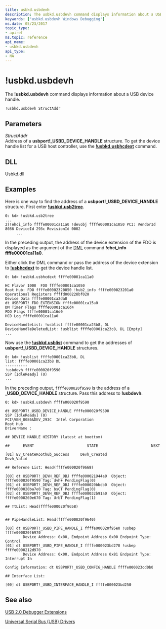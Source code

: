 ```yaml
---
title: usbkd.usbdevh
description: The usbkd.usbdevh command displays information about a USB device handle.
keywords: ["usbkd.usbdevh Windows Debugging"]
ms.date: 05/23/2017
topic_type:
- apiref
ms.topic: reference
api_name:
- usbkd.usbdevh
api_type:
- NA
---
```


# !usbkd.usbdevh


The **!usbkd.usbdevh** command displays information about a USB device handle.

```dbgcmd
!usbkd.usbdevh StructAddr
```

## <span id="ddk__devobj_dbg"></span><span id="DDK__DEVOBJ_DBG"></span>Parameters


<span id="_______StructAddr______"></span><span id="_______structaddr______"></span><span id="_______STRUCTADDR______"></span> *StructAddr*   
Address of a **usbport!\_USBD\_DEVICE\_HANDLE** structure. To get the device handle list for a USB host controller, use the [**!usbkd.usbhcdext**](-usbkd-usbhcdext.md) command.

## <span id="DLL"></span><span id="dll"></span>DLL


Usbkd.dll

## Examples

Here is one way to find the address of a **usbport!\_USBD\_DEVICE\_HANDLE** structure. First enter [**!usbkd.usb2tree**](-usbkd-usb2tree.md).

```dbgcmd
0: kd> !usbkd.usb2tree
...
2)!ehci_info ffffe00001ca11a0 !devobj ffffe00001ca1050 PCI: VendorId 8086 DeviceId 293c RevisionId 0002 
     ...
```

In the preceding output, the address of the device extension of the FDO is displayed as the argument of the [DML](debugger-markup-language-commands.md) command **!ehci\_info ffffe00001ca11a0**.

Either click the DML command or pass the address of the device extension to [**!usbhcdext**](-usbkd-usbhcdext.md) to get the device handle list.

```dbgcmd
0: kd> !usbkd.usbhcdext ffffe00001ca11a0

HC Flavor 1000  FDO ffffe00001ca1050
Root Hub: FDO ffffe00002320050 !hub2_info ffffe000023201a0
Operational Registers ffffd000228bf020
Device Data ffffe00001ca2da0
dt USBPORT!_FDO_EXTENSION ffffe00001ca15a0
DM Timer Flags ffffe00001ca16d4
FDO Flags ffffe00001ca16d0
HCD Log ffffe00001ca11a0

DeviceHandleList: !usblist ffffe00001ca23b8, DL 
DeviceHandleDeletedList: !usblist ffffe00001ca23c8, DL [Empty]
...
```

Now use the [**!usbkd.usblist**](-usbkd-usblist.md) command to get the addresses of **usbport!\_USBD\_DEVICE\_HANDLE** structures.

```dbgcmd
0: kd> !usblist ffffe00001ca23b8, DL
list: ffffe00001ca23b8 DL
----------
!usbdevh ffffe000020f9590
SSP [IdleReady] (0)
...
```

In the preceding output, `ffffe000020f9590` is the address of a **\_USBD\_DEVICE\_HANDLE** structure. Pass this address to **!usbdevh**.

```dbgcmd
0: kd> !usbkd.usbdevh ffffe000020f9590

dt USBPORT!_USBD_DEVICE_HANDLE ffffe000020f9590
SSP [IdleReady] (0)
PCI\VEN_8086&DEV_293C  Intel Corporation
Root Hub
DriverName :  

## DEVICE HANDLE HISTORY (latest at boottom)

##      EVENT                        STATE                        NEXT

[01] Ev_CreateRoothub_Success     Devh_Created                 Devh_Valid                   

## Referene List: Head(ffffe000020f9668)

[00] dt USBPORT!_DEVH_REF_OBJ ffffe000021944a0  Object: ffffe000020f9590 Tag: dvh+ PendingFlag(0)
[01] dt USBPORT!_DEVH_REF_OBJ ffffe000020bbcb0  Object: ffffe000020ba7e0 Tag: bsCT PendingFlag(0)
[02] dt USBPORT!_DEVH_REF_OBJ ffffe000032b91a0  Object: ffffe0000269e670 Tag: UrbT PendingFlag(1)

## TtList: Head(ffffe000020f9658)


## PipeHandleList: Head(ffffe000020f9640)

[00] dt USBPORT!_USBD_PIPE_HANDLE_I ffffe000020f95e0 !usbep ffffe000020f6970
        Device Address: 0x00, Endpoint Address 0x00 Endpoint Type: Control 
[01] dt USBPORT!_USBD_PIPE_HANDLE_I ffffe000023bd278 !usbep ffffe0000212d970
        Device Address: 0x00, Endpoint Address 0x81 Endpoint Type: Interrupt In

Config Information: dt USBPORT!_USBD_CONFIG_HANDLE ffffe000023cd0b0

## Interface List:

[00] dt USBPORT!_USBD_INTERFACE_HANDLE_I ffffe000023bd250
```

## <span id="see_also"></span>See also


[USB 2.0 Debugger Extensions](usb-2-0-extensions.md)

[Universal Serial Bus (USB) Drivers](../usbcon/index.md)

 

